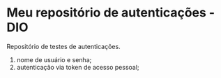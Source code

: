 # Meu repositório de autenticações - DIO
Repositório de testes de autenticações.
1. nome de usuário e senha;
2. autenticação via token de acesso pessoal;
